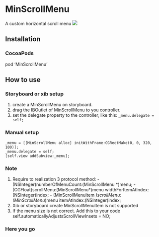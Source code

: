 # MinScrollMenu
A custom horizontal scroll menu
![](https://github.com/zsmzhu/MinScrollMenu/raw/master/IntroduceImage/introduce.gif)
## Installation
### CocoaPods
pod ‘MinScrollMenu’
## How to use
### Storyboard or xib setup
1. create a MinScrollMenu on storyboard.
2. drag the IBOutlet of MinScrollMenu to you controller.
3. set the delegate property to the controller,
	like this: `_menu.delegate = self;`

### Manual setup
	_menu = [[MinScrollMenu alloc] initWithFrame:CGRectMake(0, 0, 320, 100)];
	_menu.delegate = self;
	[self.view addSubview:_menu];
### Note
1. Require to realization 3 protocol method:
		- (NSInteger)numberOfMenuCount:(MinScrollMenu \*)menu;
		- (CGFloat)scrollMenu:(MinScrollMenu\*)menu widthForItemAtIndex:(NSInteger)index;
		- (MinScrollMenuItem *)scrollMenu:(MinScrollMenu*)menu itemAtIndex:(NSInteger)index;
2. Xib or storyboard create MinScrollMenuItem is not supported
3. If the menu size is not correct. Add this to your code
		self.automaticallyAdjustsScrollViewInsets = NO;

### Here you go
